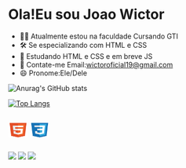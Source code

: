# Ola!Eu sou Joao Wictor

- 👨‍🎓 Atualmente estou na faculdade Cursando GTI
- 🛠  Se especializando com HTML e CSS
- 📘 Estudando  HTML e CSS e em breve JS
- 📧 Contate-me Email:wictoroficial19@gmail.com
- 😄 Pronome:Ele/Dele



![Anurag's GitHub stats](https://github-readme-stats.vercel.app/api?username=anuraghazra&show_icons=true&theme=transparent)

[![Top Langs](https://github-readme-stats.vercel.app/api/top-langs/?username=anuraghazra&layout=compact)](https://github.com/anuraghazra/github-readme-stats)

<div style="display: inline_block"><br>
  
 
  <img align="center" alt="wictor-HTML" height="30" width="40" src="https://raw.githubusercontent.com/devicons/devicon/master/icons/html5/html5-original.svg">
  <img align="center" alt="wictor-CSS" height="30" width="40" src="https://raw.githubusercontent.com/devicons/devicon/master/icons/css3/css3-original.svg">
  
   ##
  
  <div>
  <a href="https://www.instagram.com/wictor__pereira/" target="_blank"><img src="https://img.shields.io/badge/-Instagram-%23E4405F?style=for-the-badge&logo=instagram&logoColor=white" target="_blank"></a>
  <a href = "mailto:wictoroficial19@gmail.com"><img src="https://img.shields.io/badge/-Gmail-%23333?style=for-the-badge&logo=gmail&logoColor=white" target="_blank"></a>
    <a href="#" target="_blank"><img src="https://img.shields.io/badge/-LinkedIn-%230077B5?style=for-the-badge&logo=linkedin&logoColor=white" target="_blank"></a> 
   </div>
  
  
